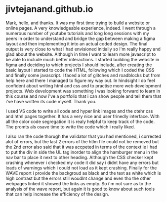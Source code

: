 # jivtejanand.github.io
Mark, hello, and thanks. It was my first time trying to build a website or online pages. A very knowledgeable experience, indeed. I went through a numerous number of youtube tutorials and long long sessions with my peers in order to understand and bridge the gap between making a figma layout and then implementing it into an actual coded design. The final output is very close to what I had envisioned initially so I'm really happy and glad about the website. Although in time I want to learn more javascript to be able to include much better interactions. I started building the website in figma and deciding to which projects I should include, after creating the basic layout I started to code the HTML, following which I coded the CSS and finally some javascript. I faced a lot of glitches and roadblocks but from help here and there I managed to figure my way out. In hindsight I do feel confident about writing html and css and to practise more web development projects. Web development was something i was looking forward to learn in this course and now i've a portfolio that i can show people and tell them that i've have written its code myself. Thank you.

I used VS code to write all code and hyper link images and the otehr css and html pages together. It has a very nice and user frinedly interface. With all the color code segregation it is realy helpful to keep track of the code. The promts als osave time to write the code which i really liked.

I also ran the code thorugh the validator that you had mentioned, i corrected alot of errors, but the last 2 errors of the htlm file could not be removed but the 2nd error also said that it was accpeted in terms of the context ie i had to put the div in side the UL tag inorder to align the hamburger menu in the nav bar to place it next to other heading. 
Although the CSS checker kept crashing whenever i checked my code it did say i didnt have any errors but loads of warnings which i could not load as it kept crashing.
Finally for the WAVE report i provide the backgroud as black and the text as white which is high contrast but the errors still woudlnt change and even tho the other webpages linked it showed the links as empty. So i'm not sure as to the analysis of the wave report, but again it is good to know about such tools that can help increase the efficiency of the design.
